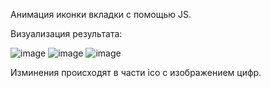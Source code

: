 Анимация иконки вкладки с помощью JS.

Визуализация результата:

![image](https://user-images.githubusercontent.com/25858872/134252373-99d6a59b-e844-4ad6-a604-ed39660eb9f7.png)
![image](https://user-images.githubusercontent.com/25858872/134252332-1fe72bd6-063f-47ee-9b97-8e401ca5b3b8.png)
![image](https://user-images.githubusercontent.com/25858872/134252318-9fe5a4b8-319d-40fc-a638-319d0769cdc2.png)

Изминения происходят в части ico с изображением цифр.
